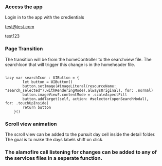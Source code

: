 ### Access the app

Login in to the app with the credientials

test@test.com

test123

### Page Transition

The transition will be from the homeController to the searchview file. The searchIcon that will trigger this change is 
in the homeheader file. 

``` 

lazy var searchIcon : UIButton = {
        let button = UIButton()
        button.setImage(#imageLiteral(resourceName: "search_selected").withRenderingMode(.alwaysOriginal), for: .normal)
        button.imageView?.contentMode = .scaleAspectFill
        button.addTarget(self, action: #selector(openSearchModal), for: .touchUpInside)
        return button
    }()

```

### Scroll view animation

The scroll view can be added to the pursuit day cell inside the detail folder. The goal is to make the days labels 
shift on click.

### The alamofire call listening for changes can be added to any of the services files in a seperate function.

